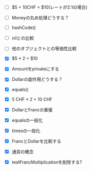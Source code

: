 - [ ] $5 + 10CHF = $10(レートが2:1の場合)

- [ ] Moneyの丸め処理どうする？
- [ ] hashCode()
- [ ] nilとの比較
- [ ] 他のオブジェクトとの等価性比較

- [x] $5 * 2 = $10
- [x] Amountをprivateにする
- [x] Dollarの副作用どうする？
- [x] equals()
- [x] 5 CHF * 2 = 10 CHF
- [x] DollarとFrancの重複
- [x] equalsの一般化
- [x] timesの一般化
- [x] FrancとDollarを比較する
- [x] 通貨の概念
- [x] testFrancMultiplicationを削除する?